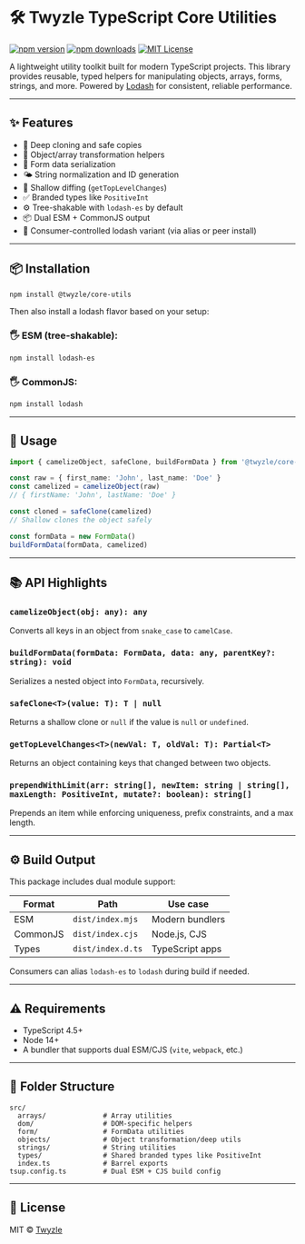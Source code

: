 # 🛠️ Twyzle TypeScript Core Utilities

[![npm version](https://img.shields.io/npm/v/@twyzle/core-utils)](https://www.npmjs.com/package/@twyzle/core-utils)
[![npm downloads](https://img.shields.io/npm/dm/@twyzle/core-utils)](https://www.npmjs.com/package/@twyzle/core-utils)
[![MIT License](https://img.shields.io/badge/license-MIT-blue.svg)](LICENSE)

A lightweight utility toolkit built for modern TypeScript projects. This library provides reusable, typed helpers for manipulating objects, arrays, forms, strings, and more. Powered by [Lodash](https://lodash.com/) for consistent, reliable performance.

---

## ✨ Features

* 🔁️ Deep cloning and safe copies
* 🧱 Object/array transformation helpers
* 📄 Form data serialization
* 🌤️ String normalization and ID generation
* 🧪 Shallow diffing (`getTopLevelChanges`)
* ✅ Branded types like `PositiveInt`
* ⚙️ Tree-shakable with `lodash-es` by default
* 📦 Dual ESM + CommonJS output
* 🧹 Consumer-controlled lodash variant (via alias or peer install)

---

## 📦 Installation

```bash
npm install @twyzle/core-utils
```

Then also install a lodash flavor based on your setup:

### 🖐 ESM (tree-shakable):

```bash
npm install lodash-es
```

### 🖐 CommonJS:

```bash
npm install lodash
```

---

## 🚀 Usage

```ts
import { camelizeObject, safeClone, buildFormData } from '@twyzle/core-utils'

const raw = { first_name: 'John', last_name: 'Doe' }
const camelized = camelizeObject(raw)
// { firstName: 'John', lastName: 'Doe' }

const cloned = safeClone(camelized)
// Shallow clones the object safely

const formData = new FormData()
buildFormData(formData, camelized)
```

---

## 📚 API Highlights

### `camelizeObject(obj: any): any`

Converts all keys in an object from `snake_case` to `camelCase`.

### `buildFormData(formData: FormData, data: any, parentKey?: string): void`

Serializes a nested object into `FormData`, recursively.

### `safeClone<T>(value: T): T | null`

Returns a shallow clone or `null` if the value is `null` or `undefined`.

### `getTopLevelChanges<T>(newVal: T, oldVal: T): Partial<T>`

Returns an object containing keys that changed between two objects.

### `prependWithLimit(arr: string[], newItem: string | string[], maxLength: PositiveInt, mutate?: boolean): string[]`

Prepends an item while enforcing uniqueness, prefix constraints, and a max length.

---

## ⚙️ Build Output

This package includes dual module support:

| Format   | Path              | Use case        |
| -------- | ----------------- | --------------- |
| ESM      | `dist/index.mjs`  | Modern bundlers |
| CommonJS | `dist/index.cjs`  | Node.js, CJS    |
| Types    | `dist/index.d.ts` | TypeScript apps |

Consumers can alias `lodash-es` to `lodash` during build if needed.

---

## ⚠️ Requirements

* TypeScript 4.5+
* Node 14+
* A bundler that supports dual ESM/CJS (`vite`, `webpack`, etc.)

---

## 📁 Folder Structure

```
src/
  arrays/              # Array utilities
  dom/                 # DOM-specific helpers
  form/                # FormData utilities
  objects/             # Object transformation/deep utils
  strings/             # String utilities
  types/               # Shared branded types like PositiveInt
  index.ts             # Barrel exports
tsup.config.ts         # Dual ESM + CJS build config
```

---

## 📝 License

MIT © [Twyzle](https://github.com/twyzle)
